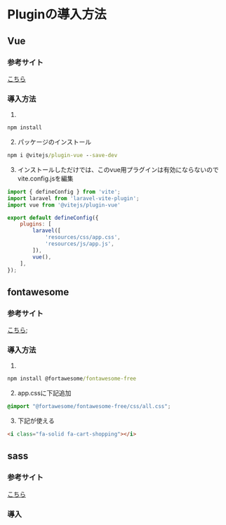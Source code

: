 # Pluginの導入方法

## Vue

### 参考サイト
[こちら](https://blog.capilano-fw.com/?p=10747)

### 導入方法
1. 
```cmd
npm install
```

2. パッケージのインストール
```cmd
npm i @vitejs/plugin-vue --save-dev
```

3. インストールしただけでは、このvue用プラグインは有効にならないのでvite.config.jsを編集

```js
import { defineConfig } from 'vite';
import laravel from 'laravel-vite-plugin';
import vue from '@vitejs/plugin-vue'

export default defineConfig({
    plugins: [
        laravel([
            'resources/css/app.css',
            'resources/js/app.js',
        ]),
        vue(),
    ],
});
```

## fontawesome

### 参考サイト
[こちら](https://qiita.com/miyamotok0105/items/e147de69112a4708505e);

### 導入方法
1. 
```cmd
npm install @fortawesome/fontawesome-free
```
2. app.cssに下記追加
```css
@import "@fortawesome/fontawesome-free/css/all.css";
```
3. 下記が使える
```html
<i class="fa-solid fa-cart-shopping"></i>
```

## sass
### 参考サイト
[こちら](https://next-code.jp/blog/tech/php/laravel/laravel9%E3%80%80vite%E3%81%A7scss%E3%82%92%E4%BD%BF%E3%81%86%E6%96%B9%E6%B3%95/)
### 導入

